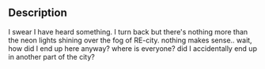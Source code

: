 ## Description

I swear I have heard something. I turn back but there's nothing more than the neon lights shining over the fog of RE-city. nothing makes sense.. wait, how did I end up here anyway? where is everyone? did I accidentally end up in another part of the city?
